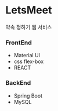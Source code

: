 # LetsMeet
약속 정하기 웹 서비스 

### FrontEnd
- Material UI
- css flex-box 
- REACT


### BackEnd
- Spring Boot
- MySQL
